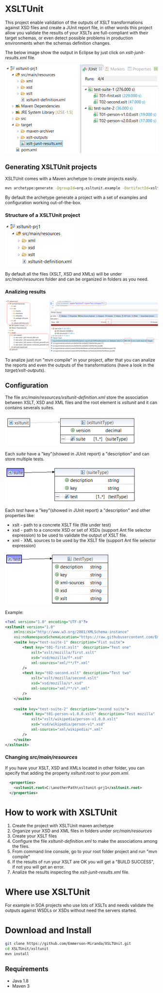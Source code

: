 # XSLTUnit

This project enable validation of the outputs of XSLT transformations against XSD files and create a JUnit report file, in other words this project allow you validate the results of your XSLTs are full-compliant with their target schemas, or even detect possible problems in production environments when the schemas definition changes.

The below image show the output in Eclipse by just click on *xslt-junit-results.xml* file.

![Output example](./images/junit-output.png)



## Generating XSLTUnit projects

XSLTUnit comes with a Maven archetype to create projects easily.

```bash
mvn archetype:generate -DgroupId=org.xsltunit.example -DartifactId=xsltunit-prj1 -B -DarchetypeGroupId=org.emmerson.xsltunit.maven.archetype -DarchetypeArtifactId=xsltunit-maven-archetype -DarchetypeVersion=1.0.0
```

By default the archetype generate a project with a set of examples and configuration working out-of-the-box.


### Structure of a XSLTUnit project

![Structure example](./images/project_structure.png)

By default all the files (XSLT, XSD and XMLs) will be under *src/main/resources* folder and can be organized in folders as you need.

### Analizing results

![Structure example](./images/mvn_compile.png)

To analize just run "mvn compile" in your project, after that you can analize the reports and even the outputs of the transformations (have a look in the *target/xslt-outputs*).


## Configuration

The file *src/main/resources/xsltunit-definition.xml* store the association between XSLT, XSD and XML files and the root element is *xsltunit* and it can contains severals suites.

![Structure example](./images/xsd_root.png)

Each *suite* have a "key"(showed in JUnit report) a "description" and can store multiple tests.

![Structure example](./images/xsd_suite.png)

Each *test* have a "key"(showed in JUnit report) a "description" and other properties like:

* xslt - path to a concrete XSLT file (file under test)
* xsd - path to a concrete XSD or set of XSDs (support Ant file selector expression) to be used to validate the output of XSLT file.
* xml - XML sources to be used by the XSLT file (support Ant file selector expression)

![Structure example](./images/xsd_test.png)

Example:
```xml
<?xml version="1.0" encoding="UTF-8"?>
<xsltunit version="1.0" 
	xmlns:xsi="http://www.w3.org/2001/XMLSchema-instance"
	xsi:noNamespaceSchemaLocation="https://raw.githubusercontent.com/Emmerson-Miranda/XSLTUnit/master/xsltunit-definition-1.0.0.xsd">
	<suite key="test-suite-1" description="Fist suite">
		<test key="t01-first.xslt"  description="Test one"
		    xslt="xslt/mozilla/first.xslt" 
		    xsd="xsd/mozilla/f*.xsd" 
		    xml-sources="xml/**/f*.xml" 
		/>
		<test key="t02-second.xslt" description="Test two"
		    xslt="xslt/mozilla/second.xslt" 
		    xsd="xsd/mozilla/s*.xsd" 
		    xml-sources="xml/**/s*.xml" 
		/>
	</suite>

	<suite key="test-suite-2" description="second suite">
		<test key="t01-person-v1.0.0.xslt" description="Test mozilla" 
		    xslt="xslt/wikipedia/person-v1.0.0.xslt" 
		    xsd="xsd/wikipedia/person-v1*.xsd" 
		    xml-sources="xml/wikipedia/*.xml" 
		/>
	</suite>
</xsltunit>
```

### Changing *src/main/resources*

If you have your XSLT, XSD and XMLs located in other folder, you can specify that adding the property *xsltunit.root* to your *pom.xml*.

```xml
  <properties>
  	<xsltunit.root>C:\anotherPath\xsltunit-prj1</xsltunit.root>
  </properties>
```



# How to work with XSLTUnit


1. Create the project with XSLTUnit maven archetype
2. Organize your XSD and XML files in folders under *src/main/resources* 
3. Create your XSLT files
4. Configure the file *xsltunit-definition.xml* to make the associations among the files.
5. From command line console, go to your root folder project and run "mvn compile"
6. If the results of run your XSLT are OK you will get a "BUILD SUCCESS", if not you will get an error.
7. Analize the results inspecting the *xslt-junit-results.xml* file.



# Where use XSLTUnit

For example in SOA projects who use lots of XSLTs and needs validate the outputs against WSDLs or XSDs without need the servers started.


# Download and Install

```bash
git clone https://github.com/Emmerson-Miranda/XSLTUnit.git
cd XSLTUnit/xsltunit
mvn install
```

## Requirements

* Java 1.8
* Maven 3

